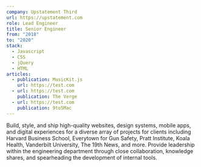 ```yaml
---
company: Upstatement Third
url: https://upstatement.com
role: Lead Engineer
title: Senior Engineer
from: "2018"
to: "2020"
stack:
  - Javascript
  - CSS
  - jQuery
  - HTML
articles:
  - publication: MusicKit.js
    url: https://test.com
  - url: https://test.com
    publication: The Verge
  - url: https://test.com
    publication: 9to5Mac
---
```

Build, style, and ship high-quality websites, design systems, mobile apps, and digital experiences for a diverse array of projects for clients including Harvard Business School, Everytown for Gun Safety, Pratt Institute, Koala Health, Vanderbilt University, The 19th News, and more. Provide leadership within the engineering department through close collaboration, knowledge shares, and spearheading the development of internal tools.
